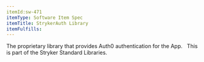 ```yaml
---
itemId:sw-471
itemType: Software Item Spec
itemTitle: StrykerAuth Library
itemFulfills: 
---
```

The proprietary library that provides Auth0 authentication for the App.
 
This is part of the Stryker Standard Libraries.